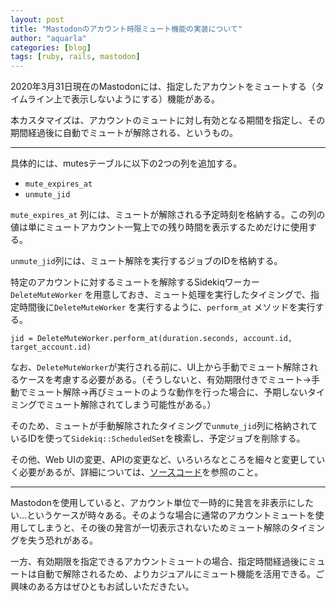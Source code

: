 ```yaml
---
layout: post
title: "Mastodonのアカウント時限ミュート機能の実装について"
author: "aquarla"
categories: [blog]
tags: [ruby, rails, mastodon]
---
```


2020年3月31日現在のMastodonには、指定したアカウントをミュートする（タイムライン上で表示しないようにする）機能がある。

本カスタマイズは、アカウントのミュートに対し有効となる期間を指定し、その期間経過後に自動でミュートが解除される、というもの。

---

具体的には、mutesテーブルに以下の2つの列を追加する。

- `mute_expires_at `
- ` unmute_jid `

` mute_expires_at ` 列には、ミュートが解除される予定時刻を格納する。この列の値は単にミュートアカウント一覧上での残り時間を表示するためだけに使用する。

`unmute_jid`列には、ミュート解除を実行するジョブのIDを格納する。

特定のアカウントに対するミュートを解除するSidekiqワーカー `DeleteMuteWorker` を用意しておき、ミュート処理を実行したタイミングで、指定時間後に`DeleteMuteWorker` を実行するように、`perform_at` メソッドを実行する。

```
jid = DeleteMuteWorker.perform_at(duration.seconds, account.id, target_account.id)
```

なお、`DeleteMuteWorker`が実行される前に、UI上から手動でミュート解除されるケースを考慮する必要がある。（そうしないと、有効期限付きでミュート→手動でミュート解除→再びミュートのような動作を行った場合に、予期しないタイミングでミュート解除されてしまう可能性がある。）

そのため、ミュートが手動解除されたタイミングで`unmute_jid`列に格納されているIDを使って`Sidekiq::ScheduledSet`を検索し、予定ジョブを削除する。

その他、Web UIの変更、APIの変更など、いろいろなところを細々と変更していく必要があるが、詳細については、[ソースコード](https://github.com/iwatedon/mastodon/commit/a69f523c1ce3e113429119bb43e968b988f73846)を参照のこと。

---

Mastodonを使用していると、アカウント単位で一時的に発言を非表示にしたい...というケースが時々ある。そのような場合に通常のアカウントミュートを使用してしまうと、その後の発言が一切表示されないためミュート解除のタイミングを失う恐れがある。

一方、有効期限を指定できるアカウントミュートの場合、指定時間経過後にミュートは自動で解除されるため、よりカジュアルにミュート機能を活用できる。ご興味のある方はぜひともお試しいただきたい。

